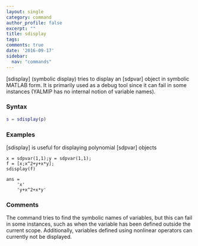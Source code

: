 ```yaml
---
layout: single
category: command
author_profile: false
excerpt: ""
title: sdisplay
tags:
comments: true
date: '2016-09-17'
sidebar:
  nav: "commands"
---
```


[sdisplay] (symbolic display) tries to display an [sdpvar] object in symbolic MATLAB form. It is primarily used as a debug tool since it can fail in some instances (YALMIP has no internal notion of variable names).

### Syntax

````matlab
s = sdisplay(p)
````

### Examples

[sdisplay] is useful for displaying polynomial [sdpvar] objects

````matlabb
x = sdpvar(1,1);y = sdpvar(1,1);
f = [x;x^2+y+x*y];
sdisplay(f)

ans =
    'x'
    'y+x^2+x*y'
````

### Comments

The command tries to find the symbolic names of variables, but this can fail in some instances, such as when the variable has been defined outside the current scope. Additionally, variables defined using nonlinear operators can currently not be displayed.
